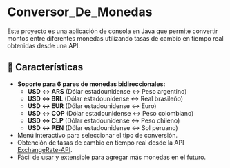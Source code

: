 # Conversor_De_Monedas

Este proyecto es una aplicación de consola en Java que permite convertir montos entre diferentes monedas utilizando tasas de cambio en tiempo real obtenidas desde una API.

## 📜 Características

- **Soporte para 6 pares de monedas bidireccionales:**
  - **USD ↔ ARS** (Dólar estadounidense ↔ Peso argentino)
  - **USD ↔ BRL** (Dólar estadounidense ↔ Real brasileño)
  - **USD ↔ EUR** (Dólar estadounidense ↔ Euro)
  - **USD ↔ COP** (Dólar estadounidense ↔ Peso colombiano)
  - **USD ↔ CLP** (Dólar estadounidense ↔ Peso chileno)
  - **USD ↔ PEN** (Dólar estadounidense ↔ Sol peruano)
- Menú interactivo para seleccionar el tipo de conversión.
- Obtención de tasas de cambio en tiempo real desde la API [ExchangeRate-API](https://www.exchangerate-api.com/).
- Fácil de usar y extensible para agregar más monedas en el futuro.
